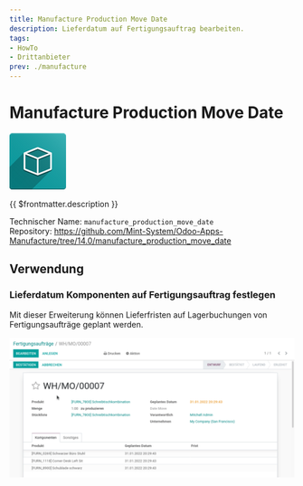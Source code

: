 ```yaml
---
title: Manufacture Production Move Date
description: Lieferdatum auf Fertigungsauftrag bearbeiten.
tags:
- HowTo
- Drittanbieter
prev: ./manufacture
---
```

# Manufacture Production Move Date
![icon_oms_box](assets/icon_oms_box.png)

{{ $frontmatter.description }}

Technischer Name: `manufacture_production_move_date`\
Repository: <https://github.com/Mint-System/Odoo-Apps-Manufacture/tree/14.0/manufacture_production_move_date>

## Verwendung

### Lieferdatum Komponenten auf Fertigungsauftrag festlegen

Mit dieser Erweiterung können Lieferfristen auf Lagerbuchungen von Fertigungsaufträge geplant werden.

![Manufacture Production Move Date](assets/Manufacture%20Production%20Move%20Date.gif)
